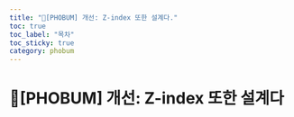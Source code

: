 ```yaml
---
title: "📱[PHOBUM] 개선: Z-index 또한 설계다."
toc: true
toc_label: "목차"
toc_sticky: true
category: phobum
---
```


# 📱[PHOBUM] 개선: Z-index 또한 설계다

